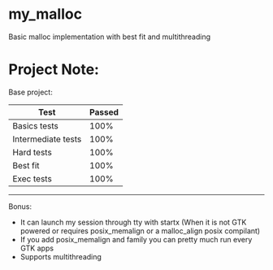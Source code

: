 # my_malloc
Basic malloc implementation with best fit and multithreading

# Project Note:

Base project:

| Test |Passed|
|------|------|
|Basics tests|  100% |
|Intermediate tests|  100% |
| Hard tests| 100% |
|Best fit|  100% |
|Exec tests| 100% |
----------------------------
Bonus:
- It can launch my session through tty with startx (When it is not GTK powered or requires posix_memalign or a malloc_align posix compilant)
- If you add posix_memalign and family you can pretty much run every GTK apps
- Supports multithreading
